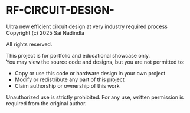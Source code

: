 # RF-CIRCUIT-DESIGN-
Ultra new efficient circuit design at very industry required process 
Copyright (c) 2025 Sai Nadindla

All rights reserved.

This project is for portfolio and educational showcase only.  
You may view the source code and designs, but you are not permitted to:

- Copy or use this code or hardware design in your own project  
- Modify or redistribute any part of this project  
- Claim authorship or ownership of this work  

Unauthorized use is strictly prohibited. For any use, written permission is required from the original author.
